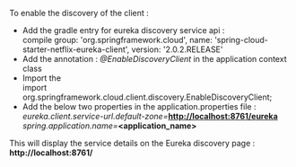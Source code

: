 <p>To enable the discovery of the client :&nbsp;</p>
<ul>
<li>Add the gradle entry for eureka discovery service api :<br />compile group: 'org.springframework.cloud', name: 'spring-cloud-starter-netflix-eureka-client', version: '2.0.2.RELEASE'</li>
<li>Add the annotation : <em>@EnableDiscoveryClient</em> in the application context class</li>
<li>Import the <br />import org.springframework.cloud.client.discovery.EnableDiscoveryClient;</li>
<li>Add the below two properties in the application.properties file :<br /><em>eureka.client.service-url.default-zone=</em><strong><a href="http://localhost:8761/eureka">http://localhost:8761/eureka</a></strong><em><br />spring.application.name=</em><strong>&lt;application_name&gt; </strong></li>
</ul>
<p>This will display the service details on the Eureka discovery page : <strong>http://localhost:8761/</strong></p>
